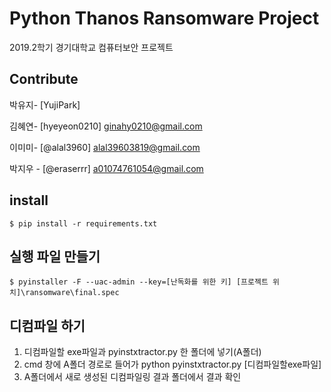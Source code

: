 # Python Thanos Ransomware Project

2019.2학기 경기대학교 컴퓨터보안 프로젝트

## Contribute

박유지- [YujiPark]

김혜연- [hyeyeon0210]
ginahy0210@gmail.com

이미미- [@alal3960]
alal39603819@gmail.com  

박지우 - [@eraserrr]
a01074761054@gmail.com

## install
```
$ pip install -r requirements.txt
```
## 실행 파일 만들기
```
$ pyinstaller -F --uac-admin --key=[난독화를 위한 키] [프로젝트 위치]\ransomware\final.spec
```
## 디컴파일 하기
1. 디컴파일할 exe파일과 pyinstxtractor.py 한 폴더에 넣기(A폴더)
2. cmd 창에 A폴더 경로로 들어가 python pyinstxtractor.py [디컴파일할exe파일]
3. A폴더에서 새로 생성된 디컴파일링 결과 폴더에서 결과 확인
